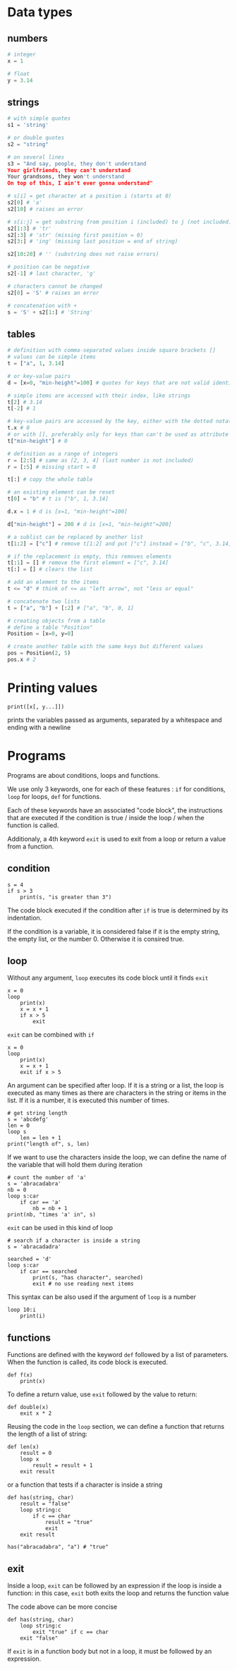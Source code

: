 Data types
==========

numbers
-------

```python
# integer
x = 1

# float
y = 3.14
```

strings
-------

```python
# with simple quotes
s1 = 'string'

# or double quotes
s2 = "string"

# on several lines
s3 = "And say, people, they don't understand
Your girlfriends, they can't understand
Your grandsons, they won't understand
On top of this, I ain't ever gonna understand"

# s[i] = get character at a position i (starts at 0)
s2[0] # 'a'
s2[10] # raises an error

# s[i:j] = get substring from position i (included) to j (not included)
s2[1:3] # 'tr'
s2[:3] # 'str' (missing first position = 0)
s2[3:] # 'ing' (missing last position = end of string)

s2[10:20] # '' (substring does not raise errors)

# position can be negative
s2[-1] # last character, 'g'

# characters cannot be changed
s2[0] = 'S' # raises an error

# concatenation with +
s = 'S' + s2[1:] # 'String'
```

tables
------

```python
# definition with comma-separated values inside square brackets []
# values can be simple items
t = ["a", 1, 3.14]

# or key-value pairs
d = [x=0, "min-height"=100] # quotes for keys that are not valid identifiers

# simple items are accessed with their index, like strings
t[2] # 3.14
t[-2] # 1

# key-value pairs are accessed by the key, either with the dotted notation
t.x # 0
# or with [], preferably only for keys than can't be used as attribute
t["min-height"] # 0

# definition as a range of integers
r = [2:5] # same as [2, 3, 4] (last number is not included)
r = [:5] # missing start = 0

t[:] # copy the whole table

# an existing element can be reset
t[0] = "b" # t is ["b", 1, 3.14]

d.x = 1 # d is [x=1, "min-height"=100]

d["min-height"] = 200 # d is [x=1, "min-height"=200]

# a sublist can be replaced by another list
t[1:2] = ["c"] # remove t[1:2] and put ["c"] instead = ["b", "c", 3.14, x=0]

# if the replacement is empty, this removes elements
t[:1] = [] # remove the first element = ["c", 3.14]
t[:] = [] # clears the list

# add an element to the items
t <= "d" # think of <= as "left arrow", not "less or equal"

# concatenate two lists
t = ["a", "b"] + [:2] # ["a", "b", 0, 1]

# creating objects from a table
# define a table "Position"
Position = [x=0, y=0]

# create another table with the same keys but different values
pos = Position(2, 5)
pos.x # 2
```

Printing values
===============
```
print([x[, y...]])
```
prints the variables passed as arguments, separated by a whitespace and ending
with a newline

Programs
========
Programs are about conditions, loops and functions.

We use only 3 keywords, one for each of these features : `if` for conditions,
`loop` for loops, `def` for functions.

Each of these keywords have an associated "code block", the instructions that
are executed if the condition is true / inside the loop / when the function is
called.

Additionaly, a 4th keyword `exit` is used to exit from a loop or return a
value from a function.


condition
---------
```
s = 4
if s > 3
    print(s, "is greater than 3")
```
The code block executed if the condition after `if` is true is determined by
its indentation.

If the condition is a variable, it is considered false if it is the empty
string, the empty list, or the number 0. Otherwise it is consired true.

loop
----
Without any argument, `loop` executes its code block until it finds `exit`
```
x = 0
loop
    print(x)
    x = x + 1
    if x > 5
        exit
```
`exit` can be combined with `if`
```
x = 0
loop
    print(x)
    x = x + 1
    exit if x > 5
```
An argument can be specified after loop. If it is a string or a list, the loop
is executed as many times as there are characters in the string or items in
the list. If it is a number, it is executed this number of times.

```
# get string length
s = 'abcdefg'
len = 0
loop s
    len = len + 1
print("length of", s, len)
```

If we want to use the characters inside the loop, we can define the name of the
variable that will hold them during iteration

```
# count the number of 'a'
s = 'abracadabra'
nb = 0
loop s:car
    if car == 'a'
        nb = nb + 1
print(nb, "times 'a' in", s)
```

`exit` can be used in this kind of loop

```
# search if a character is inside a string
s = 'abracadadra'

searched = 'd'
loop s:car
    if car == searched
        print(s, "has character", searched)
        exit # no use reading next items
```

This syntax can be also used if the argument of `loop` is a number

```
loop 10:i
    print(i)
```

functions
---------
Functions are defined with the keyword `def` followed by a list of parameters.
When the function is called, its code block is executed.
```
def f(x)
    print(x)
```
To define a return value, use `exit` followed by the value to return:
```
def double(x)
    exit x * 2
```
Reusing the code in the `loop` section, we can define a function that returns
the length of a list of string:
```
def len(x)
    result = 0
    loop x
        result = result + 1
    exit result
```
or a function that tests if a character is inside a string
```
def has(string, char)
    result = "false"
    loop string:c
        if c == char
            result = "true"
            exit
    exit result

has("abracadabra", "a") # "true"
```

exit
----
Inside a loop, `exit` can be followed by an expression if the loop is inside a
function: in this case, `exit` both exits the loop and returns the function
value

The code above can be more concise
```
def has(string, char)
    loop string:c
        exit "true" if c == char
    exit "false"
```

If `exit` is in a function body but not in a loop, it must be followed by an
expression.